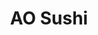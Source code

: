 ---
layout: place
title: AO Sushi
permalink: /illinois/wilmette/ao-sushi.html
stateAbbr: IL
stateName: Illinois
cityName: Wilmette
seo:
  type: restaurant
  links: http://aosushi.com/
place_id: ChIJR1upE7_FD4gRlj-4mRNqRRE
photos:
  - name: >-
      places/ChIJR1upE7_FD4gRlj-4mRNqRRE/photos/AeeoHcJzStGc91jO7h3zz4hw1KVPv-fsyrJIzMy6hEeidTiR4XhZRUwzfFslRtMlVJl9VYgP0uhop_LolB2w1cY9SSVTo67YK7ZacMD8xX-Fgfz355wvO-Py1SEFerWK6O2BSqlv-_Hjtl6EelCxH0vZLmj7tgndYrqgzOiIkBKCVl3M04M3DoCTuMh0O66dRUJ3r2hQA524aKMgbj8ZIqhpbD9z2G1yVQLtCViodRdH8XwN9NK3kPKrw7xh8tVCxI52v1gASY8MAsKXmHfOTA4fH1cynYJBD2rVRvGUwBirTCPlQA
    widthPx: 4800
    heightPx: 3600
    authorAttributions:
      - displayName: AO Sushi
        uri: https://maps.google.com/maps/contrib/108477623974109608986
        photoUri: >-
          https://lh3.googleusercontent.com/a-/ALV-UjWo_Dm3uBtWYqAvMZbzy7MiaVlUkyuLKdB0jdC9dpDAH-KJVhw=s100-p-k-no-mo
    flagContentUri: >-
      https://www.google.com/local/imagery/report/?cb_client=maps_api_places.places_api&image_key=!1e10!2sAF1QipOOdwjevsbwDA4MRCKTzouuji-mvvPPuQn2g6my&hl=en-US
    googleMapsUri: >-
      https://www.google.com/maps/place//data=!3m4!1e2!3m2!1sAF1QipOOdwjevsbwDA4MRCKTzouuji-mvvPPuQn2g6my!2e10!4m2!3m1!1s0x880fc5bf13a95b47:0x11456a1399b83f96
  - name: >-
      places/ChIJR1upE7_FD4gRlj-4mRNqRRE/photos/AeeoHcJmju-_GECT07bp3hadZUM6PbU-VnRkavD0NDen-fw9a1lv_Y5d7aRVlIVY6svJt8L7KqS9NzJ7asgvUTwByJoxUSNZRUqnmPwtPZR7aJ1QGyhTTCixJib_KanuI_lna12QxUS4TmiNQhRi90iahc3YXVFIFeQhABby7FXQlGyjFcnk5wpRC_2xzwMYLtHHkC4zw0OumhYOTnhRUejwc36ejdc9AxqAMJTcd5dZZMNPvpAIuQxWDCq9Z-HyHYu80cbhcfQWh2a99jWrnNGB-9EIrda8SrUBEC8UPbBv9zS3rA
    widthPx: 851
    heightPx: 315
    authorAttributions:
      - displayName: AO Sushi
        uri: https://maps.google.com/maps/contrib/108477623974109608986
        photoUri: >-
          https://lh3.googleusercontent.com/a-/ALV-UjWo_Dm3uBtWYqAvMZbzy7MiaVlUkyuLKdB0jdC9dpDAH-KJVhw=s100-p-k-no-mo
    flagContentUri: >-
      https://www.google.com/local/imagery/report/?cb_client=maps_api_places.places_api&image_key=!1e10!2sAF1QipNjs2mHpr3Fttw7yQVPXwG9FGzFMxOEdY9PFGUk&hl=en-US
    googleMapsUri: >-
      https://www.google.com/maps/place//data=!3m4!1e2!3m2!1sAF1QipNjs2mHpr3Fttw7yQVPXwG9FGzFMxOEdY9PFGUk!2e10!4m2!3m1!1s0x880fc5bf13a95b47:0x11456a1399b83f96
  - name: >-
      places/ChIJR1upE7_FD4gRlj-4mRNqRRE/photos/AeeoHcKhnhYOY7L4_lDYsNeWJ4Iu40lR1u-RsDgliFQiWPR96q0gxt6wmg7DcNE8D0JbPvJVCAzyqrs6zTq5196_UATEP26kTViACh-vQrv1u7PG8rp1Yn9ZTrp29meqgQU2ez1b91rqaXRS-UHe2-09MgpslodZ5Mdhgp7COfO8yjSk5_b4KsSo1wWv8ALAgLm8V08lIGG1BbZ93-PLFg4syOAqlmTeo0ZrnV79xuJjVyuY9MzcOOnzb-cwsBtJUaLVa24XguaMFmNCQd1PPXEgoAkuqwrtZPU81rhF9QfBnjzEHw
    widthPx: 4800
    heightPx: 2397
    authorAttributions:
      - displayName: AO Sushi
        uri: https://maps.google.com/maps/contrib/108477623974109608986
        photoUri: >-
          https://lh3.googleusercontent.com/a-/ALV-UjWo_Dm3uBtWYqAvMZbzy7MiaVlUkyuLKdB0jdC9dpDAH-KJVhw=s100-p-k-no-mo
    flagContentUri: >-
      https://www.google.com/local/imagery/report/?cb_client=maps_api_places.places_api&image_key=!1e10!2sAF1QipNNIu7GBWaN8mbUds_fEtz1N2_aNymeQ0chdV-m&hl=en-US
    googleMapsUri: >-
      https://www.google.com/maps/place//data=!3m4!1e2!3m2!1sAF1QipNNIu7GBWaN8mbUds_fEtz1N2_aNymeQ0chdV-m!2e10!4m2!3m1!1s0x880fc5bf13a95b47:0x11456a1399b83f96
  - name: >-
      places/ChIJR1upE7_FD4gRlj-4mRNqRRE/photos/AeeoHcKM9dxhZz4S-sPoShUEXAgxuCwRQ6QkhfJYmb25WHnYPy2hRDyuQr_Sdy7SCJ1bNVTS84SfdWp2Ugu4PW5tdMxJqFF5Lznf2bbc2pKDZyO2FXXEplnGNDddMboW60nFjuOjDcxATZ202MqqWsbu3kHLKyYlKScjfFdXGNhyhH29j8xcgKnda0tbpC_FFczSNghw0keghHIkeR9FusWAES9zBmmiOYs610J_DdoOlfuLN0swzGkePbKZGbwESBtvXkE_ZPDw3vCiAtojUSVewEF3x6QYRdfcCAbsLo3VVCJRNepstMtg5pcGWppLC_AOOFpVafiofaWKlA-m437vt-07lKbC81tdlSXYvDELcmLKAPNwy8_WL-kTNY1IPcGFzYV8KUSbV3k8k1QtaJp7n5eAxZe4wSxJjVfmNHmpo40d9nlM
    widthPx: 4800
    heightPx: 3600
    authorAttributions:
      - displayName: Hugo Potchebout
        uri: https://maps.google.com/maps/contrib/117522907093399895022
        photoUri: >-
          https://lh3.googleusercontent.com/a/ACg8ocJVbUZlqpWHSCJ7NCCJspoG3peUh-GuTnMhiYvjzvV2rCbqMEU=s100-p-k-no-mo
    flagContentUri: >-
      https://www.google.com/local/imagery/report/?cb_client=maps_api_places.places_api&image_key=!1e10!2sCIHM0ogKEICAgID1vOncmQE&hl=en-US
    googleMapsUri: >-
      https://www.google.com/maps/place//data=!3m4!1e2!3m2!1sCIHM0ogKEICAgID1vOncmQE!2e10!4m2!3m1!1s0x880fc5bf13a95b47:0x11456a1399b83f96
  - name: >-
      places/ChIJR1upE7_FD4gRlj-4mRNqRRE/photos/AeeoHcJRvVPQetd6wW3zUJrU0eN_5v_waBIrNPC2VwuiA-9cCy4GVOr1S-owy_4DrtGrvdht2-Jfsz2X9ZU4f321kR4FE9-Il-t6Ay0xpKyRoMlJae0GINr-m1jUO9MOfFjgEjuTSJkKdIlM31QndIrS0unmrb8zILcjTCk821bRFZZbnmt-N2Xu_ZbkMG3zJe0aNGlGTtx9WvVfTj_rQTTYLlZ68ia44Sia3PuRlS0HnQohsjweOE1U3YmqvXuTGjJnq0hhMTUid6z36FfGA5dOeMEuYyVwfORi5D3ZY2kXpw8UmZ__Bhg3wMGw18U1J_dbtwu3IxDsAEDe5HV4bUfExVsk37F3KjjB-WqF-qAzDEEr1h5SZMbq0dYzWTf1KQVsqCm5kDCinbSwmzO3-64JRz2VMFJ5NE0Z40cfAT-Gaau9gw
    widthPx: 3024
    heightPx: 4032
    authorAttributions:
      - displayName: Fiona Chen
        uri: https://maps.google.com/maps/contrib/100692384680203920701
        photoUri: >-
          https://lh3.googleusercontent.com/a-/ALV-UjVq68WstfxKawL0u01msxXsIrcei65ENKtBFSdE49Bl1Op5NtgJ=s100-p-k-no-mo
    flagContentUri: >-
      https://www.google.com/local/imagery/report/?cb_client=maps_api_places.places_api&image_key=!1e10!2sCIHM0ogKEICAgMDI9vfREg&hl=en-US
    googleMapsUri: >-
      https://www.google.com/maps/place//data=!3m4!1e2!3m2!1sCIHM0ogKEICAgMDI9vfREg!2e10!4m2!3m1!1s0x880fc5bf13a95b47:0x11456a1399b83f96
  - name: >-
      places/ChIJR1upE7_FD4gRlj-4mRNqRRE/photos/AeeoHcJQhBrW6CvtoPGlyxid1OLK2GrgiM4hEU_9bTywTlqwrgg-A_E2RNudzeJsBznaVb-23Vix61201HYGypavmmlKz0Oqkl2KRV9AJLoub4GvsU5kicxGivJyRPnZM3n6KYmxB6vr3p7q7J74xHzW_rJ8qltZYv_yejC4FzWgopqjI_XpCAWrwxvlki818b-ICnCQuKigWMdFejZo3Tmyl44tHPsB0BX58fgr_xfsBUASlxLotwMbHF7qkqg0VGgjZEyyMaAZ7N5iTdux-kjneabjL5iFKA0AqrnjXl4VquQcar8_uaZBanvrqSXc5blR8bp9u_GcfgVzkqLnf3JOqCNNujSSK38D-G-9rGOrdwnXSLSRQdkD9M4in8djyLWMkaWMEvIlRnjG7FCyhMJpWgUBaSdc-MI_W-ih7yyUU-k
    widthPx: 4800
    heightPx: 3600
    authorAttributions:
      - displayName: Hugo Potchebout
        uri: https://maps.google.com/maps/contrib/117522907093399895022
        photoUri: >-
          https://lh3.googleusercontent.com/a/ACg8ocJVbUZlqpWHSCJ7NCCJspoG3peUh-GuTnMhiYvjzvV2rCbqMEU=s100-p-k-no-mo
    flagContentUri: >-
      https://www.google.com/local/imagery/report/?cb_client=maps_api_places.places_api&image_key=!1e10!2sCIHM0ogKEICAgID1vOncKQ&hl=en-US
    googleMapsUri: >-
      https://www.google.com/maps/place//data=!3m4!1e2!3m2!1sCIHM0ogKEICAgID1vOncKQ!2e10!4m2!3m1!1s0x880fc5bf13a95b47:0x11456a1399b83f96
  - name: >-
      places/ChIJR1upE7_FD4gRlj-4mRNqRRE/photos/AeeoHcJsFxKrdLhyszE5EiROfSTxxo-Hv2TyPioa15qtx04Idk15uDQzLzVD1fJ-Jbr1aCbnzocetq9rhNRFdTUoUIyQoAbUcFXhiiF-3DOjeKZ3ykSrHKKsSYEuVMYZdNCbFY5g4HjtraBkIa1IGGV6Do3bKyKJzQMZ5W04Fs0sbqL4if9FRysSEUpeBBBQrkNjS9lim0srVQE6VNYJhb770p4vodC28WQIWkN1OSa_pG3qv1lBFt6lt4dSKhec4NTj-6rF2Go-hpmYXnEEKQfWIXwG-58L1RSAC09YyxFwW7TQSfCaPjn1cZ69b0yoxkwM_xgdNZBS3RuDOgvfMNjod967P37qcGBa0HzuyAIo3xjnaIOj5QBcNhV72kKPqaesKuTFN5UEprdbT0-BQRBKeh3skmwG2EfvHmgOHPaSGwF8lAlO
    widthPx: 4032
    heightPx: 3024
    authorAttributions:
      - displayName: Brent Ong
        uri: https://maps.google.com/maps/contrib/106278977839432248141
        photoUri: >-
          https://lh3.googleusercontent.com/a/ACg8ocKve_nIy6qTK0pD-VP_jQOlOnYVajALO7XtAyq-RBSoqBJdUQ=s100-p-k-no-mo
    flagContentUri: >-
      https://www.google.com/local/imagery/report/?cb_client=maps_api_places.places_api&image_key=!1e10!2sCIHM0ogKEICAgIDazuyK9wE&hl=en-US
    googleMapsUri: >-
      https://www.google.com/maps/place//data=!3m4!1e2!3m2!1sCIHM0ogKEICAgIDazuyK9wE!2e10!4m2!3m1!1s0x880fc5bf13a95b47:0x11456a1399b83f96
  - name: >-
      places/ChIJR1upE7_FD4gRlj-4mRNqRRE/photos/AeeoHcKhGVjtSTk4_v0j_fI89mVhxFf8a9kHbjROJiqHBLQUnj6vQUwFsQSx4fDI5rznMkbUZ3MLsYuIYNZ2oUbIjNwN-Ti2ySnfM1-GVCU_Er7drcplePVSPcy8i8ABn1DUcg_DyeVAmJWNjt1vkITmFt3o0M_ytlGKPLtDOpbETQLrPwkB1xViqdomutk4QNMZeeSEi6P_EZfs0nmdpaU1X7yURkA3fDTrM_y9IKTNDg27fZ86F7f1HFIEV3_VscQzUFAbwk3X_eJuwnRaJOP7fKUZ6UQgzNWUKKFotxyIBP1yR-xYQI-Jftac14fKB0VLSmFilUYPRhVgSYeelEfWOkb6ENYelPVw3HPG2MSIrREkdM9MMoCLDA7DuU4fBJ3x-PZlLySDQZNKBstYZdO3KqoUTaHAXtKcJf8s9JM9TLOt5v8
    widthPx: 4000
    heightPx: 3000
    authorAttributions:
      - displayName: Rich Frachey
        uri: https://maps.google.com/maps/contrib/105780988336782640830
        photoUri: >-
          https://lh3.googleusercontent.com/a-/ALV-UjWdgohnNtUv5fDfYm1yMv1rR4DEIhaMUDWyCStiKSOGKC_itUilZA=s100-p-k-no-mo
    flagContentUri: >-
      https://www.google.com/local/imagery/report/?cb_client=maps_api_places.places_api&image_key=!1e10!2sCIHM0ogKEICAgIDrxZLorwE&hl=en-US
    googleMapsUri: >-
      https://www.google.com/maps/place//data=!3m4!1e2!3m2!1sCIHM0ogKEICAgIDrxZLorwE!2e10!4m2!3m1!1s0x880fc5bf13a95b47:0x11456a1399b83f96
  - name: >-
      places/ChIJR1upE7_FD4gRlj-4mRNqRRE/photos/AeeoHcLJDQjfqhdpixyEY0eZJf-Pn-Yl8wo2Fq6JW6-gHJ5jCus6V-6tk-2AHGlMVHrA8nwsz3sAKnFUiEXptQC9y2lM0sNaS5CHZpI9V13QuLRQBO4zy_jAEUnB53mw42F9tNygefD1pmngFRS2jx2WJbA0Uit_rwNM_Hip7N_8PbdDHHt9Ox5mPEndDHrUZ2JCVZcs7V-U-Hjnt2ktX_EpvUFA5_Y4eNbSTIvfvfmWZNktgqixVusnmvTir35r0DSoCOwNneaWkm1y96aH0cp7H8ArtHaWQpcASnQqa-CSkYzK_g
    widthPx: 4800
    heightPx: 3200
    authorAttributions:
      - displayName: AO Sushi
        uri: https://maps.google.com/maps/contrib/108477623974109608986
        photoUri: >-
          https://lh3.googleusercontent.com/a-/ALV-UjWo_Dm3uBtWYqAvMZbzy7MiaVlUkyuLKdB0jdC9dpDAH-KJVhw=s100-p-k-no-mo
    flagContentUri: >-
      https://www.google.com/local/imagery/report/?cb_client=maps_api_places.places_api&image_key=!1e10!2sAF1QipMR8bXbazpq3uRZVyY2Had7auHG5xsmYrDCdvt4&hl=en-US
    googleMapsUri: >-
      https://www.google.com/maps/place//data=!3m4!1e2!3m2!1sAF1QipMR8bXbazpq3uRZVyY2Had7auHG5xsmYrDCdvt4!2e10!4m2!3m1!1s0x880fc5bf13a95b47:0x11456a1399b83f96
  - name: >-
      places/ChIJR1upE7_FD4gRlj-4mRNqRRE/photos/AeeoHcIHrLOmV-o3M5x8-s662LiAwAVwJzSXhrfh2FWTOn-EpEBsWIc6aO6dwCm2fgfbpArXod9oRz6UvcMTh-eRHVh4sfoKW8lnupJQfBRrxcA6BQPjTraLZ61lBuRUkZlDk-OYEYwMb3mhq1Q3aLo2Q7GOKpXQZlwux14JP4-mQvrglO24P5n6he_JDiDbd9uDNr_q8sPp71o6h9FCagnO5kOE-o6ZXZGCjW5PIzLwUSLXqLSXzZI97ecMEsyfmr5NRj3v3VNDKjdjnmyshlqMAx3KhS9_7GiY6aTZCx51gxgCfA
    widthPx: 2300
    heightPx: 1533
    authorAttributions:
      - displayName: AO Sushi
        uri: https://maps.google.com/maps/contrib/108477623974109608986
        photoUri: >-
          https://lh3.googleusercontent.com/a-/ALV-UjWo_Dm3uBtWYqAvMZbzy7MiaVlUkyuLKdB0jdC9dpDAH-KJVhw=s100-p-k-no-mo
    flagContentUri: >-
      https://www.google.com/local/imagery/report/?cb_client=maps_api_places.places_api&image_key=!1e10!2sAF1QipMOZinllpvhkM9oPlB0FwWKiVg2ehIXD_HkGpE7&hl=en-US
    googleMapsUri: >-
      https://www.google.com/maps/place//data=!3m4!1e2!3m2!1sAF1QipMOZinllpvhkM9oPlB0FwWKiVg2ehIXD_HkGpE7!2e10!4m2!3m1!1s0x880fc5bf13a95b47:0x11456a1399b83f96
address: '3217 Lake Ave #5C, Wilmette, IL 60091, USA'
street: '3217 Lake Ave #5C'
city: Wilmette
state: IL
zip: '60091'
country: USA
neighborhood: null
latitude: '42.079123'
longitude: '-87.755189'
accessibility_options:
  wheelchairAccessibleParking: true
  wheelchairAccessibleEntrance: true
business_status: OPERATIONAL
name: AO Sushi
google_maps_links:
  directionsUri: >-
    https://www.google.com/maps/dir//''/data=!4m7!4m6!1m1!4e2!1m2!1m1!1s0x880fc5bf13a95b47:0x11456a1399b83f96!3e0
  placeUri: https://maps.google.com/?cid=1244517504453722006
  writeAReviewUri: >-
    https://www.google.com/maps/place//data=!4m3!3m2!1s0x880fc5bf13a95b47:0x11456a1399b83f96!12e1
  reviewsUri: >-
    https://www.google.com/maps/place//data=!4m4!3m3!1s0x880fc5bf13a95b47:0x11456a1399b83f96!9m1!1b1
  photosUri: >-
    https://www.google.com/maps/place//data=!4m3!3m2!1s0x880fc5bf13a95b47:0x11456a1399b83f96!10e5
primary_type: Sushi Restaurant
opening_hours:
  regular: null
  current: null
secondary_opening_hours:
  regular:
    weekdayDescriptions: null
    type: null
  current:
    weekdayDescriptions: null
    type: null
phone: (847) 256-4404
price_level: PRICE_LEVEL_MODERATE
price_range: $10 &ndash; $20
rating: '4.5'
rating_count: 0
website: http://aosushi.com/
description: >-
  Explore AO Sushi in Wilmette, IL$$$AO Sushi in Wilmette, IL, offers a casual
  and welcoming spot for fresh Japanese cuisine, blending made-to-order sushi
  and seafood with options for both dine-in and carryout. This cozy eatery
  stands out for its high-quality ingredients, including a selection of
  specialty rolls and vegetarian choices that appeal to a variety of tastes.
  Visitors can enjoy a small Japanese grocery and fish market alongside their
  meal, making it a convenient destination for quick bites or thoughtful
  take-home treats. With accessible features like wheelchair-friendly entrances
  and parking, it's designed for easy visits, enhancing the overall experience
  for anyone seeking authentic flavors. Whether you're in the mood for top-rated
  sushi or exploring Japanese places nearby, this spot delivers a satisfying and
  straightforward dining option.
generative_summary: >-
  Explore AO Sushi in Wilmette, IL$$$AO Sushi in Wilmette, IL, offers a casual
  and welcoming spot for fresh Japanese cuisine, blending made-to-order sushi
  and seafood with options for both dine-in and carryout. This cozy eatery
  stands out for its high-quality ingredients, including a selection of
  specialty rolls and vegetarian choices that appeal to a variety of tastes.
  Visitors can enjoy a small Japanese grocery and fish market alongside their
  meal, making it a convenient destination for quick bites or thoughtful
  take-home treats. With accessible features like wheelchair-friendly entrances
  and parking, it's designed for easy visits, enhancing the overall experience
  for anyone seeking authentic flavors. Whether you're in the mood for top-rated
  sushi or exploring Japanese places nearby, this spot delivers a satisfying and
  straightforward dining option.
generative_disclosure: Summarized by AI using the Grok-3-Mini model.
reviews:
  - name: >-
      places/ChIJR1upE7_FD4gRlj-4mRNqRRE/reviews/ChdDSUhNMG9nS0VJQ0FnTURJOXZmRW1nRRAB
    relativePublishTimeDescription: in the last week
    rating: 5
    text:
      text: >-
        Sushi is SO FRESH and delicious 😋. The quality here is top notch, from
        the to-go sushi in the fridge to the specialized sushi you can order at
        the counter. I especially loved the hand rolls because they were huge
        and so fresh. There are so many options for specialty rolls, maki, poke,
        and vegetarian options as well. I also tried the mochi for dessert and
        it was so good. Whenever I crave quick sushi I think of this place. Such
        a great place in the north shore for easy sushi for reasonable price and
        amazing taste! 🍣🍨🍙
      languageCode: en
    originalText:
      text: >-
        Sushi is SO FRESH and delicious 😋. The quality here is top notch, from
        the to-go sushi in the fridge to the specialized sushi you can order at
        the counter. I especially loved the hand rolls because they were huge
        and so fresh. There are so many options for specialty rolls, maki, poke,
        and vegetarian options as well. I also tried the mochi for dessert and
        it was so good. Whenever I crave quick sushi I think of this place. Such
        a great place in the north shore for easy sushi for reasonable price and
        amazing taste! 🍣🍨🍙
      languageCode: en
    authorAttribution:
      displayName: Fiona Chen
      uri: https://www.google.com/maps/contrib/100692384680203920701/reviews
      photoUri: >-
        https://lh3.googleusercontent.com/a-/ALV-UjVq68WstfxKawL0u01msxXsIrcei65ENKtBFSdE49Bl1Op5NtgJ=s128-c0x00000000-cc-rp-mo-ba2
    publishTime: '2025-04-09T18:38:33.870232Z'
    flagContentUri: >-
      https://www.google.com/local/review/rap/report?postId=ChdDSUhNMG9nS0VJQ0FnTURJOXZmRW1nRRAB&d=17924085&t=1
    googleMapsUri: >-
      https://www.google.com/maps/reviews/data=!4m6!14m5!1m4!2m3!1sChdDSUhNMG9nS0VJQ0FnTURJOXZmRW1nRRAB!2m1!1s0x880fc5bf13a95b47:0x11456a1399b83f96
  - name: >-
      places/ChIJR1upE7_FD4gRlj-4mRNqRRE/reviews/ChdDSUhNMG9nS0VJQ0FnSUN2eGI2MDRnRRAB
    relativePublishTimeDescription: 4 months ago
    rating: 5
    text:
      text: >-
        I suggested ordering online as the pick up time for us was about 45
        minutes. We ordered and picked up which I was actually thoroughly
        impressed with the spread already. The Dragon Balls had a nice light
        fried rice flavor blended well with the spicy salmon, but the spicy
        salmon was not holding up in their packaging unfortunately. The Godzilla
        roll was top tier and well assembled. The caterpillar roll had a nice
        crunch and the spicy salmon roll was good quality but average tasting.
        The Spicy Tuna special roll was creamy and light. Their nigiri is unreal
        and has the proper amount of fish to rice ratio. Most of the items will
        be repeats for me.
      languageCode: en
    originalText:
      text: >-
        I suggested ordering online as the pick up time for us was about 45
        minutes. We ordered and picked up which I was actually thoroughly
        impressed with the spread already. The Dragon Balls had a nice light
        fried rice flavor blended well with the spicy salmon, but the spicy
        salmon was not holding up in their packaging unfortunately. The Godzilla
        roll was top tier and well assembled. The caterpillar roll had a nice
        crunch and the spicy salmon roll was good quality but average tasting.
        The Spicy Tuna special roll was creamy and light. Their nigiri is unreal
        and has the proper amount of fish to rice ratio. Most of the items will
        be repeats for me.
      languageCode: en
    authorAttribution:
      displayName: SERGELATO
      uri: https://www.google.com/maps/contrib/117316211954625939810/reviews
      photoUri: >-
        https://lh3.googleusercontent.com/a-/ALV-UjX6VbUwjhusl71XeGw3lCUN50NCCUZOc1CRyiPqucpWNAgi3HqU=s128-c0x00000000-cc-rp-mo-ba5
    publishTime: '2024-12-12T23:17:25.467593Z'
    flagContentUri: >-
      https://www.google.com/local/review/rap/report?postId=ChdDSUhNMG9nS0VJQ0FnSUN2eGI2MDRnRRAB&d=17924085&t=1
    googleMapsUri: >-
      https://www.google.com/maps/reviews/data=!4m6!14m5!1m4!2m3!1sChdDSUhNMG9nS0VJQ0FnSUN2eGI2MDRnRRAB!2m1!1s0x880fc5bf13a95b47:0x11456a1399b83f96
  - name: >-
      places/ChIJR1upE7_FD4gRlj-4mRNqRRE/reviews/ChdDSUhNMG9nS0VJQ0FnSUQxdk9uY2lRRRAB
    relativePublishTimeDescription: a year ago
    rating: 5
    text:
      text: >-
        I ordered sushi for takeout, not only was my large order ready in less
        twenty minutes but the quality and portion size is amazing, in addition
        to my phone order they had delicious roles available in the fridge and
        Gyoza Dumpling which tasted superb, the quality of fish is amazing and
        beats out the quality of any Sushi I’ve ever had. If I could give 6
        Stars I would.
      languageCode: en
    originalText:
      text: >-
        I ordered sushi for takeout, not only was my large order ready in less
        twenty minutes but the quality and portion size is amazing, in addition
        to my phone order they had delicious roles available in the fridge and
        Gyoza Dumpling which tasted superb, the quality of fish is amazing and
        beats out the quality of any Sushi I’ve ever had. If I could give 6
        Stars I would.
      languageCode: en
    authorAttribution:
      displayName: Hugo Potchebout
      uri: https://www.google.com/maps/contrib/117522907093399895022/reviews
      photoUri: >-
        https://lh3.googleusercontent.com/a/ACg8ocJVbUZlqpWHSCJ7NCCJspoG3peUh-GuTnMhiYvjzvV2rCbqMEU=s128-c0x00000000-cc-rp-mo-ba5
    publishTime: '2024-01-05T23:06:10.987834Z'
    flagContentUri: >-
      https://www.google.com/local/review/rap/report?postId=ChdDSUhNMG9nS0VJQ0FnSUQxdk9uY2lRRRAB&d=17924085&t=1
    googleMapsUri: >-
      https://www.google.com/maps/reviews/data=!4m6!14m5!1m4!2m3!1sChdDSUhNMG9nS0VJQ0FnSUQxdk9uY2lRRRAB!2m1!1s0x880fc5bf13a95b47:0x11456a1399b83f96
  - name: >-
      places/ChIJR1upE7_FD4gRlj-4mRNqRRE/reviews/ChZDSUhNMG9nS0VJQ0FnSUQzcHVULUlBEAE
    relativePublishTimeDescription: 5 months ago
    rating: 5
    text:
      text: >-
        This is a perfect pick-up-and-go sushi place. I have only ever stopped
        here for lunch, but they always have a great selection of fish and
        vegetables and rice (I love inari!). The staff is VERY nice.
      languageCode: en
    originalText:
      text: >-
        This is a perfect pick-up-and-go sushi place. I have only ever stopped
        here for lunch, but they always have a great selection of fish and
        vegetables and rice (I love inari!). The staff is VERY nice.
      languageCode: en
    authorAttribution:
      displayName: Sam Tatel
      uri: https://www.google.com/maps/contrib/117675736465664026144/reviews
      photoUri: >-
        https://lh3.googleusercontent.com/a-/ALV-UjVEarOco4hlvYyPC_u0_ZpqGQCWKSH0YPbHToT1xzibx83qFkA=s128-c0x00000000-cc-rp-mo-ba3
    publishTime: '2024-11-14T16:47:11.601267Z'
    flagContentUri: >-
      https://www.google.com/local/review/rap/report?postId=ChZDSUhNMG9nS0VJQ0FnSUQzcHVULUlBEAE&d=17924085&t=1
    googleMapsUri: >-
      https://www.google.com/maps/reviews/data=!4m6!14m5!1m4!2m3!1sChZDSUhNMG9nS0VJQ0FnSUQzcHVULUlBEAE!2m1!1s0x880fc5bf13a95b47:0x11456a1399b83f96
  - name: >-
      places/ChIJR1upE7_FD4gRlj-4mRNqRRE/reviews/ChdDSUhNMG9nS0VJQ0FnSUN6cF8yNnRRRRAB
    relativePublishTimeDescription: 3 months ago
    rating: 3
    text:
      text: >-
        Food is good. Used to be better when it was Sea Ranch.

        What gets me is that this is a carry-out only sushi place. However, they
        default tip setting for online order were 20%. Now, 15%. Why do
        customers need to pay that kind of tips for carryout. It's not a sit
        down dining place. You need to be extra careful when ordering online and
        make sure that you change that defaulting every time you place an order
        here.
      languageCode: en
    originalText:
      text: >-
        Food is good. Used to be better when it was Sea Ranch.

        What gets me is that this is a carry-out only sushi place. However, they
        default tip setting for online order were 20%. Now, 15%. Why do
        customers need to pay that kind of tips for carryout. It's not a sit
        down dining place. You need to be extra careful when ordering online and
        make sure that you change that defaulting every time you place an order
        here.
      languageCode: en
    authorAttribution:
      displayName: HuskyFluffness O
      uri: https://www.google.com/maps/contrib/100674551787448579058/reviews
      photoUri: >-
        https://lh3.googleusercontent.com/a-/ALV-UjUN58beENy00S5qTbNGxVfK4gGTGqTWLw8_guNI5on6qb9R95I=s128-c0x00000000-cc-rp-mo
    publishTime: '2024-12-31T15:17:02.808620Z'
    flagContentUri: >-
      https://www.google.com/local/review/rap/report?postId=ChdDSUhNMG9nS0VJQ0FnSUN6cF8yNnRRRRAB&d=17924085&t=1
    googleMapsUri: >-
      https://www.google.com/maps/reviews/data=!4m6!14m5!1m4!2m3!1sChdDSUhNMG9nS0VJQ0FnSUN6cF8yNnRRRRAB!2m1!1s0x880fc5bf13a95b47:0x11456a1399b83f96
review_summary: >-
  Customer Feedback on AO Sushi$$$Folks rave about the incredibly fresh sushi
  and generous portions that make grabbing a quick meal feel like a treat, with
  plenty of options for specialty rolls, maki, and even vegetarian picks to suit
  different preferences. Many appreciate the speedy service for takeout, noting
  how the quality holds up well for on-the-go eats, and the variety keeps things
  exciting for repeat visits. While most experiences highlight the great value
  and authentic flavors that stand out in the area, a few mention minor
  frustrations with online ordering details that could be smoother. Overall,
  it's a solid choice for anyone searching for reliable sushi restaurants
  nearby, offering a mix of delicious options and friendly vibes that encourage
  coming back. If you're hunting for the best sushi around, this place generally
  delivers on taste and convenience without any major letdowns.
review_disclosure: Summarized by AI using the Grok-3-Mini model.
parking_options:
  freeParkingLot: true
  freeStreetParking: true
  valetParking: false
payment_options:
  acceptsCreditCards: true
  acceptsDebitCards: true
  acceptsCashOnly: false
  acceptsNfc: true
allow_dogs: null
curbside_pickup: true
delivery: true
dine_in: true
good_for_children: null
good_for_groups: false
good_for_sports: false
live_music: false
menu_for_children: false
outdoor_seating: false
reservable: false
restroom: null
serves_beer: false
serves_breakfast: false
serves_brunch: false
serves_cocktails: false
serves_coffee: false
serves_dinner: true
serves_dessert: true
serves_lunch: true
serves_vegetarian_food: null
serves_wine: false
takeout: true
update_category: pro
places_description: >-
  Snug stop with sushi to go & a few dine-in seats, plus a small Japanese
  grocery & fish market.

---